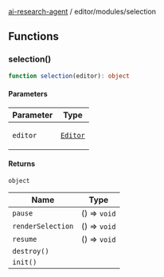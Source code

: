 [ai-research-agent](../../index.md) / editor/modules/selection

## Functions

### selection()

```ts
function selection(editor): object
```

#### Parameters

<table>
<thead>
<tr>
<th>Parameter</th>
<th>Type</th>
</tr>
</thead>
<tbody>
<tr>
<td>

`editor`

</td>
<td>

[`Editor`](../Editor.md#editor)

</td>
</tr>
</tbody>
</table>

#### Returns

`object`

| Name | Type |
| ------ | ------ |
| `pause` | () => `void` |
| `renderSelection` | () => `void` |
| `resume` | () => `void` |
| `destroy()` |  |
| `init()` |  |
